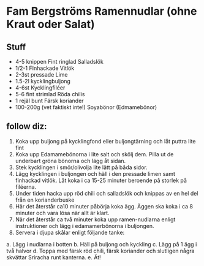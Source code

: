 # Fam Bergströms Ramennudlar (ohne Kraut oder Salat)

## Stuff

- 4-5 knippen Fint ringlad Salladslök
- 1/2-1 FInhackade Vitlök
- 2-3st pressade Lime
- 1.5-2l kycklingbuljong
- 4-6st Kycklingfiléer
- 5-6 fint strimlad Röda chilis
- 1 rejäl bunt Färsk koriander
- 100-200g (vet faktiskt inte!) Soyabönor (Edmamebönor)

## follow diz:

1. Koka upp buljong på kycklingfond eller buljongtärning och låt puttra lite fint
2. Koka upp Edamamebönorna i lite salt och skölj dem. Pilla ut de underbart gröna bönorna och lägg åt sidan.
3. Stek kycklingen i smör/olivolja lite lätt på båda sidor.
4. Lägg kycklingen i buljongen och häll i den pressade limen samt finhackad vitlök. Låt koka i ca 15-25 minuter beroende på storlek på filéerna.
5. Under tiden hacka upp röd chili och salladslök och knippas av en hel del från en korianderbuske
6. Här det återstår ca10 minuter påbörja koka ägg. Äggen ska koka i ca 8 minuter och vara lösa när allt är klart.
7. När det återstår ca två minuter koka upp ramen-nudlarna enligt instruktioner och lägg i edamamerbönorna i buljongen.
8. Servera i djupa skålar enligt följande tanke:

  a. Lägg i nudlarna i botten
  b. Häll på buljong och kyckling
  c. Lägg på 1 ägg i två halvor
  d. Toppa med färsk röd chili, färsk koriander och slutligen några skvättar Sriracha runt kanterna.
  e. Ät!
